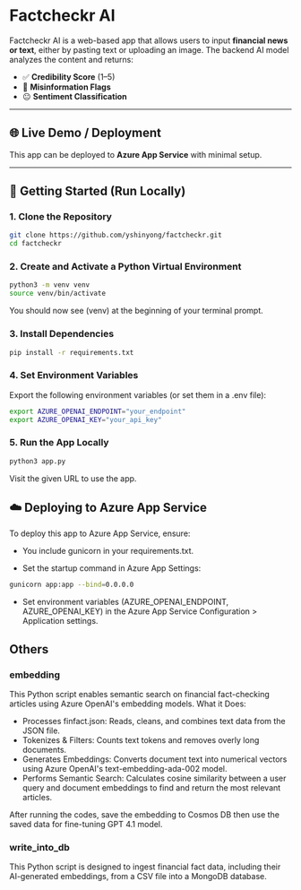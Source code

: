 # Factcheckr AI

Factcheckr AI is a web-based app that allows users to input **financial news or text**, either by pasting text or uploading an image. The backend AI model analyzes the content and returns:

- ✅ **Credibility Score** (1–5)
- 🚨 **Misinformation Flags**
- 😐 **Sentiment Classification**

---

## 🌐 Live Demo / Deployment

This app can be deployed to **Azure App Service** with minimal setup.

---

## 🚀 Getting Started (Run Locally)

### 1. Clone the Repository

```bash
git clone https://github.com/yshinyong/factcheckr.git
cd factcheckr
```

### 2. Create and Activate a Python Virtual Environment

```bash
python3 -m venv venv
source venv/bin/activate
```
You should now see (venv) at the beginning of your terminal prompt.

### 3. Install Dependencies
```bash
pip install -r requirements.txt
```

### 4. Set Environment Variables
Export the following environment variables (or set them in a .env file):
```bash
export AZURE_OPENAI_ENDPOINT="your_endpoint"
export AZURE_OPENAI_KEY="your_api_key"
```

### 5. Run the App Locally
```bash
python3 app.py
```
Visit the given URL to use the app.

## ☁️ Deploying to Azure App Service
To deploy this app to Azure App Service, ensure:

- You include gunicorn in your requirements.txt.

- Set the startup command in Azure App Settings:
```bash
gunicorn app:app --bind=0.0.0.0
````

- Set environment variables (AZURE_OPENAI_ENDPOINT, AZURE_OPENAI_KEY) in the Azure App Service Configuration > Application settings.

## Others
### embedding
This Python script enables semantic search on financial fact-checking articles using Azure OpenAI's embedding models. What it Does:
- Processes finfact.json: Reads, cleans, and combines text data from the JSON file.
- Tokenizes & Filters: Counts text tokens and removes overly long documents.
- Generates Embeddings: Converts document text into numerical vectors using Azure OpenAI's text-embedding-ada-002 model.
- Performs Semantic Search: Calculates cosine similarity between a user query and document embeddings to find and return the most relevant articles.

After running the codes, save the embedding to Cosmos DB then use the saved data for fine-tuning GPT 4.1 model.

### write_into_db
This Python script is designed to ingest financial fact data, including their AI-generated embeddings, from a CSV file into a MongoDB database.